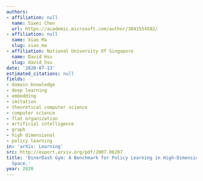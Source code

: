 ```yaml
---
authors:
- affiliation: null
  name: Siwei Chen
  url: https://academic.microsoft.com/author/3041554582/
- affiliation: null
  name: Xiao Ma
  slug: xiao_ma
- affiliation: National University Of Singapore
  name: David Hsu
  slug: david_hsu
date: '2020-07-13'
estimated_citations: null
fields:
- domain knowledge
- deep learning
- embedding
- imitation
- theoretical computer science
- computer science
- flat organization
- artificial intelligence
- graph
- high dimensional
- policy learning
in: 'arXiv: Learning'
src: http://export.arxiv.org/pdf/2007.06207
title: 'DinerDash Gym: A Benchmark for Policy Learning in High-Dimensional Action
  Space.'
year: 2020
---
```

